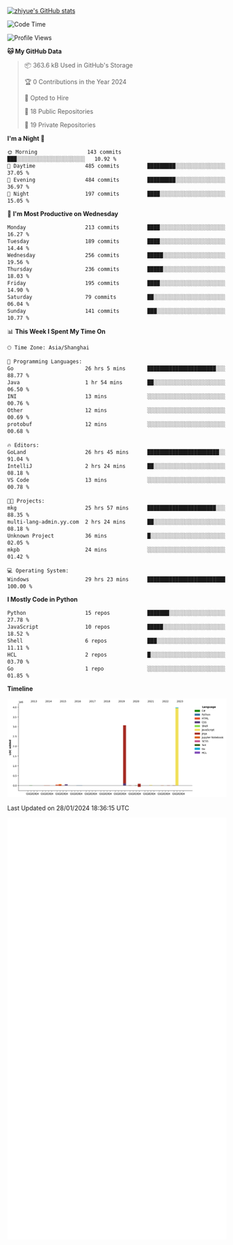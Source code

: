 
[![zhiyue's GitHub stats](https://github-readme-stats.vercel.app/api?username=zhiyue)](https://github.com/anuraghazra/github-readme-stats&&show_icons=true)

<!--START_SECTION:waka-->
![Code Time](http://img.shields.io/badge/Code%20Time-1%2C954%20hrs%2022%20mins-blue)

![Profile Views](http://img.shields.io/badge/Profile%20Views-1-blue)

**🐱 My GitHub Data** 

> 📦 363.6 kB Used in GitHub's Storage 
 > 
> 🏆 0 Contributions in the Year 2024
 > 
> 💼 Opted to Hire
 > 
> 📜 18 Public Repositories 
 > 
> 🔑 19 Private Repositories 
 > 
**I'm a Night 🦉** 

```text
🌞 Morning                143 commits         ███░░░░░░░░░░░░░░░░░░░░░░   10.92 % 
🌆 Daytime                485 commits         █████████░░░░░░░░░░░░░░░░   37.05 % 
🌃 Evening                484 commits         █████████░░░░░░░░░░░░░░░░   36.97 % 
🌙 Night                  197 commits         ████░░░░░░░░░░░░░░░░░░░░░   15.05 % 
```
📅 **I'm Most Productive on Wednesday** 

```text
Monday                   213 commits         ████░░░░░░░░░░░░░░░░░░░░░   16.27 % 
Tuesday                  189 commits         ████░░░░░░░░░░░░░░░░░░░░░   14.44 % 
Wednesday                256 commits         █████░░░░░░░░░░░░░░░░░░░░   19.56 % 
Thursday                 236 commits         █████░░░░░░░░░░░░░░░░░░░░   18.03 % 
Friday                   195 commits         ████░░░░░░░░░░░░░░░░░░░░░   14.90 % 
Saturday                 79 commits          ██░░░░░░░░░░░░░░░░░░░░░░░   06.04 % 
Sunday                   141 commits         ███░░░░░░░░░░░░░░░░░░░░░░   10.77 % 
```


📊 **This Week I Spent My Time On** 

```text
🕑︎ Time Zone: Asia/Shanghai

💬 Programming Languages: 
Go                       26 hrs 5 mins       ██████████████████████░░░   88.77 % 
Java                     1 hr 54 mins        ██░░░░░░░░░░░░░░░░░░░░░░░   06.50 % 
INI                      13 mins             ░░░░░░░░░░░░░░░░░░░░░░░░░   00.76 % 
Other                    12 mins             ░░░░░░░░░░░░░░░░░░░░░░░░░   00.69 % 
protobuf                 12 mins             ░░░░░░░░░░░░░░░░░░░░░░░░░   00.68 % 

🔥 Editors: 
GoLand                   26 hrs 45 mins      ███████████████████████░░   91.04 % 
IntelliJ                 2 hrs 24 mins       ██░░░░░░░░░░░░░░░░░░░░░░░   08.18 % 
VS Code                  13 mins             ░░░░░░░░░░░░░░░░░░░░░░░░░   00.78 % 

🐱‍💻 Projects: 
mkg                      25 hrs 57 mins      ██████████████████████░░░   88.35 % 
multi-lang-admin.yy.com  2 hrs 24 mins       ██░░░░░░░░░░░░░░░░░░░░░░░   08.18 % 
Unknown Project          36 mins             █░░░░░░░░░░░░░░░░░░░░░░░░   02.05 % 
mkpb                     24 mins             ░░░░░░░░░░░░░░░░░░░░░░░░░   01.42 % 

💻 Operating System: 
Windows                  29 hrs 23 mins      █████████████████████████   100.00 % 
```

**I Mostly Code in Python** 

```text
Python                   15 repos            ███████░░░░░░░░░░░░░░░░░░   27.78 % 
JavaScript               10 repos            █████░░░░░░░░░░░░░░░░░░░░   18.52 % 
Shell                    6 repos             ███░░░░░░░░░░░░░░░░░░░░░░   11.11 % 
HCL                      2 repos             █░░░░░░░░░░░░░░░░░░░░░░░░   03.70 % 
Go                       1 repo              ░░░░░░░░░░░░░░░░░░░░░░░░░   01.85 % 
```



**Timeline**

![Lines of Code chart](https://raw.githubusercontent.com/zhiyue/zhiyue/main/assets/bar_graph.png)


 Last Updated on 28/01/2024 18:36:15 UTC
<!--END_SECTION:waka-->

<!-- [![Top Langs](https://github-readme-stats.vercel.app/api/top-langs/?username=zhiyue)](https://github.com/anuraghazra/github-readme-stats) -->

![](./github-metrics.svg)

